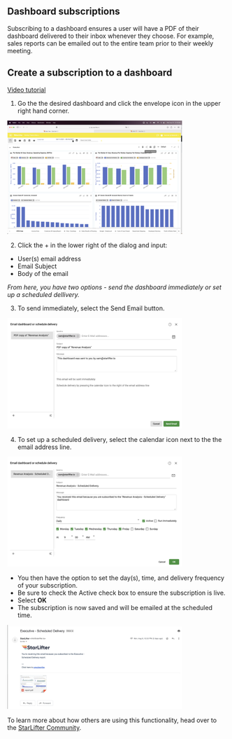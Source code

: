 ## Dashboard subscriptions
Subscribing to a dashboard ensures a user will have a PDF of their dashboard delivered to their inbox whenever they choose. For example, sales reports can be emailed out to the entire team prior to their weekly meeting. 

## Create a subscription to a dashboard
[Video tutorial](https://www.youtube.com/watch?app=desktop&v=34M9BJS9wjk)

1.	Go the the desired dashboard and click the envelope icon in the upper right hand corner.

<img src="../assets/dashboard_subscriptions_1.png"  style="width:400px" class="border"></img>

2.  Click the + in the lower right of the dialog and input:
* User(s) email address
* Email Subject
* Body of the email

*From here, you have two options - send the dashboard immediately or set up a scheduled dellivery.*

3. To send immediately, select the Send Email button.

<img src="../assets/subscribe_dashboard-1a.png"  style="width:400px" class="border"></img>

4. To set up a scheduled delivery, select the calendar icon next to the the email address line.
   
<img src="../assets/subscribe_dashboard_2.png"  style="width:400px" class="border"></img>

* You then have the option to set the day(s), time, and delivery frequency of your subscription.
* Be sure to check the Active check box to ensure the subscription is live.
* Select **OK**
* The subscription is now saved and will be emailed at the scheduled time.


 
<img src="../assets/dashboard_subscriptions_3.png"  style="width:400px" class="border"></img>



To learn more about how others are using this functionality, head over to the [StarLifter Community](https://community.starlifter.io).
